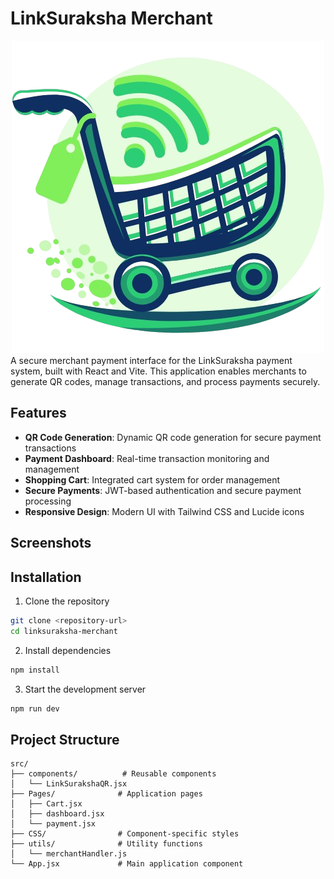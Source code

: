 # LinkSuraksha Merchant

<div align="center">
  <img src="public/logo.png"/>
</div>
A secure merchant payment interface for the LinkSuraksha payment system, built with React and Vite. This application enables merchants to generate QR codes, manage transactions, and process payments securely.

## Features

- **QR Code Generation**: Dynamic QR code generation for secure payment transactions
- **Payment Dashboard**: Real-time transaction monitoring and management
- **Shopping Cart**: Integrated cart system for order management
- **Secure Payments**: JWT-based authentication and secure payment processing
- **Responsive Design**: Modern UI with Tailwind CSS and Lucide icons

## Screenshots

## Installation

1. Clone the repository

```bash
git clone <repository-url>
cd linksuraksha-merchant
```

2. Install dependencies

```bash
npm install
```

3. Start the development server

```bash
npm run dev
```

## Project Structure

```
src/
├── components/          # Reusable components
│   └── LinkSurakshaQR.jsx
├── Pages/              # Application pages
│   ├── Cart.jsx
│   ├── dashboard.jsx
│   └── payment.jsx
├── CSS/                # Component-specific styles
├── utils/              # Utility functions
│   └── merchantHandler.js
└── App.jsx             # Main application component
```
